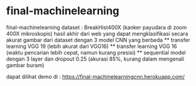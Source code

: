 # final-machinelearning
 final-machinelearning
 dataset : BreakHist400X (kanker payudara di zoom 400X mikroskopis)
hasil akhir dari web yang dapat mengklasifikasi secara akurat gambar dari dataset dengan 3 model CNN yang berbeda
** transfer learning VGG 19 (lebih akurat dari VGG16)
** transfer learning VGG 16 (waktu pencarian lebih cepat, namun kurang presisi)
** sequential model dengan 3 layer dan dropout 0.25 (akurasi 85%, kurang dalam mengenali gambar buram)


dapat dilihat demo di : https://final-machinelearningcnn.herokuapp.com/
